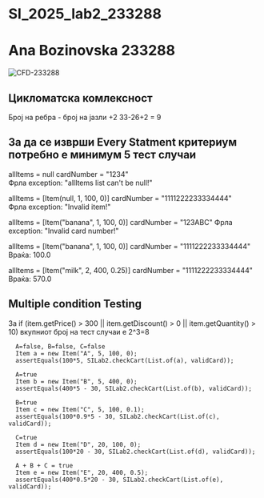 # SI_2025_lab2_233288
# Ana Bozinovska 233288
![CFD-233288](https://github.com/user-attachments/assets/b2234956-6047-46b6-b0fe-098ef3ec0e19)



## Цикломатска комлексност
Број на ребра - број на јазли +2
33-26+2 = 9

## За да се изврши Every Statment критериум потребно е минимум 5 тест случаи

  allItems = null
  cardNumber = "1234"	
  Фрла exception: "allItems list can't be null!"
  
  allItems = [Item(null, 1, 100, 0)]
  cardNumber = "1111222233334444"	
  Фрла exception: "Invalid item!"

  allItems = [Item("banana", 1, 100, 0)]
  cardNumber = "123ABC"	
  Фрла exception: "Invalid card number!"

  allItems = [Item("banana", 1, 100, 0)]
  cardNumber = "1111222233334444"	
  Враќа: 100.0

  allItems = [Item("milk", 2, 400, 0.25)]
  cardNumber = "1111222233334444"
  Враќа: 570.0

  ## Multiple condition Testing
  За if (item.getPrice() > 300 || item.getDiscount() > 0 || item.getQuantity() > 10) вкупниот број на тест случаи е 2^3=8
  
      A=false, B=false, C=false
      Item a = new Item("A", 5, 100, 0);
      assertEquals(100*5, SILab2.checkCart(List.of(a), validCard));

      A=true
      Item b = new Item("B", 5, 400, 0);
      assertEquals(400*5 - 30, SILab2.checkCart(List.of(b), validCard));

      B=true
      Item c = new Item("C", 5, 100, 0.1);
      assertEquals(100*0.9*5 - 30, SILab2.checkCart(List.of(c), validCard));

      C=true
      Item d = new Item("D", 20, 100, 0);
      assertEquals(100*20 - 30, SILab2.checkCart(List.of(d), validCard));

      A + B + C = true
      Item e = new Item("E", 20, 400, 0.5);
      assertEquals(400*0.5*20 - 30, SILab2.checkCart(List.of(e), validCard));
  

 
